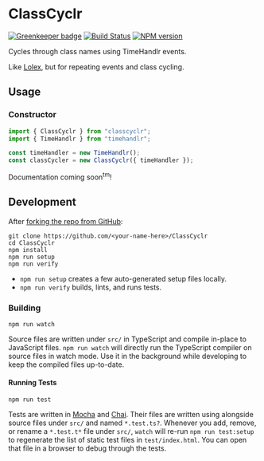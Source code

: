 <!-- Top -->
# ClassCyclr
[![Greenkeeper badge](https://badges.greenkeeper.io/FullScreenShenanigans/ClassCyclr.svg)](https://greenkeeper.io/)
[![Build Status](https://travis-ci.org/FullScreenShenanigans/ClassCyclr.svg?branch=master)](https://travis-ci.org/FullScreenShenanigans/ClassCyclr)
[![NPM version](https://badge.fury.io/js/classcyclr.svg)](http://badge.fury.io/js/classcyclr)

Cycles through class names using TimeHandlr events.
<!-- /Top -->

Like [Lolex](https://github.com/sinonjs/lolex), but for repeating events and class cycling.

## Usage

### Constructor

```typescript
import { ClassCyclr } from "classcyclr";
import { TimeHandlr } from "timehandlr";

const timeHandler = new TimeHandlr();
const classCycler = new ClassCyclr({ timeHandler });
```

Documentation coming soon<sup>tm</sup>!

<!-- Development -->
## Development

After [forking the repo from GitHub](https://help.github.com/articles/fork-a-repo/):

```
git clone https://github.com/<your-name-here>/ClassCyclr
cd ClassCyclr
npm install
npm run setup
npm run verify
```

* `npm run setup` creates a few auto-generated setup files locally.
* `npm run verify` builds, lints, and runs tests.

### Building

```shell
npm run watch
```

Source files are written under `src/` in TypeScript and compile in-place to JavaScript files.
`npm run watch` will directly run the TypeScript compiler on source files in watch mode.
Use it in the background while developing to keep the compiled files up-to-date.

#### Running Tests

```shell
npm run test
```

Tests are written in [Mocha](https://github.com/mochajs/mocha) and [Chai](https://github.com/chaijs/chai).
Their files are written using  alongside source files under `src/` and named `*.test.ts?`.
Whenever you add, remove, or rename a `*.test.t*` file under `src/`, `watch` will re-run `npm run test:setup` to regenerate the list of static test files in `test/index.html`.
You can open that file in a browser to debug through the tests.

<!-- Maps -->
<!-- /Maps -->
<!-- /Development -->
